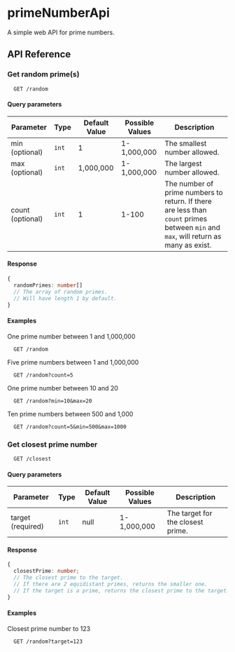 # primeNumberApi

A simple web API for prime numbers.

## API Reference

### Get random prime(s)

```HTTP
  GET /random
```

#### Query parameters

| Parameter        | Type  | Default Value | Possible Values | Description                                                                                                                         |
| ---------------- | ----- | ------------- | --------------- | ----------------------------------------------------------------------------------------------------------------------------------- |
| min (optional)   | `int` | 1             | 1-1,000,000     | The smallest number allowed.                                                                                                        |
| max (optional)   | `int` | 1,000,000     | 1-1,000,000     | The largest number allowed.                                                                                                         |
| count (optional) | `int` | 1             | 1-100           | The number of prime numbers to return. If there are less than `count` primes between `min` and `max`, will return as many as exist. |

#### Response

```ts
{
  randomPrimes: number[]
  // The array of random primes.
  // Will have length 1 by default.
}
```

#### Examples

One prime number between 1 and 1,000,000

```HTTP
  GET /random
```

Five prime numbers between 1 and 1,000,000

```HTTP
  GET /random?count=5
```

One prime number between 10 and 20

```HTTP
  GET /random?min=10&max=20
```

Ten prime numbers between 500 and 1,000

```HTTP
  GET /random?count=5&min=500&max=1000
```

### Get closest prime number

```HTTP
  GET /closest
```

#### Query parameters

| Parameter         | Type  | Default Value | Possible Values | Description                       |
| ----------------- | ----- | ------------- | --------------- | --------------------------------- |
| target (required) | `int` | null          | 1-1,000,000     | The target for the closest prime. |

#### Response

```ts
{
  closestPrime: number;
  // The closest prime to the target.
  // If there are 2 equidistant primes, returns the smaller one.
  // If the target is a prime, returns the closest prime to the target.
}
```

#### Examples

Closest prime number to 123

```HTTP
  GET /random?target=123
```
